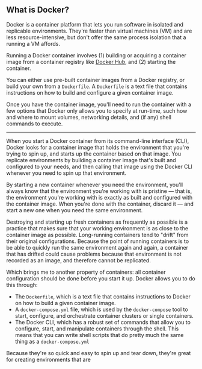 ## What is Docker?

Docker is a container platform that lets you run software in isolated and replicable environments.
They're faster than virtual machines (VM) and are less resource-intensive, but don't offer the same
process isolation that a running a VM affords.

Running a Docker container involves (1) building or acquiring a container image from a container registry like [Docker Hub](https://hub.docker.com/), and (2) starting the container.

You can either use pre-built container images from a Docker registry, or build your own from a `Dockerfile`.
A `Dockerfile` is a text file that contains instructions on how to build and configure a given container image.

Once you have the container image, you'll need to run the container with a few options that Docker only allows
you to specify at run-time, such how and where to mount volumes, networking details, and (if any) shell commands to execute.

----

When you start a Docker container from its command-line interface (CLI),
Docker looks for a container image that holds the environment that you're trying to spin up,
and starts up the container based on that image. You replicate environments by building a
container image that's built and configured to your needs, and then calling that image
using the Docker CLI whenever you need to spin up that environment.

By starting a new container whenever you need the environment, you'll always know that
the environment you're working with is pristine — that is, the environment you're working with
is exactly as built and configured with the container image.
When you're done with the container, discard it — and start a new one when you need
the same environment.

Destroying and starting up fresh containers as frequently as possible is a practice that
makes sure that your working environment is as close to the container image as possible.
Long-running containers tend to "drift" from their original configurations.
Because the point of running containers is to be able to quickly run
the same environment again and again, a container that has drifted could cause problems
because that environment is not recorded as an image, and therefore cannot be replicated.

Which brings me to another property of containers: all container configuration should be done before you start it up.
Docker allows you to do this through:

- The `Dockerfile`, which is a text file that contains instructions to Docker on how to build
a given container image.
- A `docker-compose.yml` file, which is used by the `docker-compose` tool to start,
configure, and orchestrate container clusters or single containers.
- The Docker CLI, which has a robust set of commands that allow you to configure, start, and manipulate
containers through the shell. This means that you can write shell scripts that do pretty much the same thing as a `docker-compose.yml`

Because they're so quick and easy to spin up and tear down, they're great for creating
environments that are 

